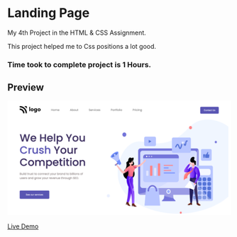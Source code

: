 # Landing Page

My 4th Project in the HTML & CSS Assignment.

This project helped me to Css positions a lot good.

### Time took to complete project is 1 Hours.


## Preview

![Project 1](./p4.png)

[Live Demo](https://digital-marketing-femas.netlify.app/)
